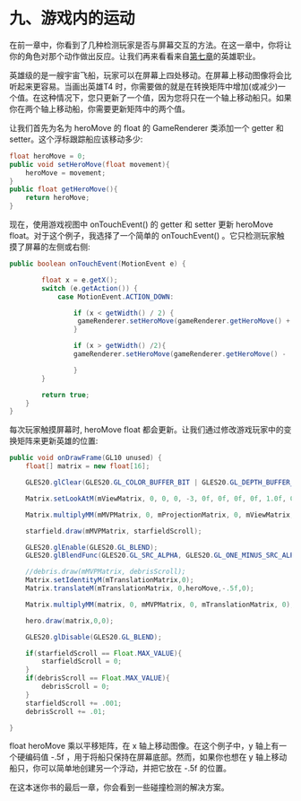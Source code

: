 # 九、游戏内的运动

在前一章中，你看到了几种检测玩家是否与屏幕交互的方法。在这一章中，你将让你的角色对那个动作做出反应。让我们再来看看来自[第七章](07.html)的英雄职业。

英雄级的是一艘宇宙飞船，玩家可以在屏幕上四处移动。在屏幕上移动图像将会比听起来更容易。当画出英雄T4 时，你需要做的就是在转换矩阵中增加(或减少)一个值。在这种情况下，您只更新了一个值，因为您将只在一个轴上移动船只。如果你在两个轴上移动船，你需要更新矩阵中的两个值。

让我们首先为名为 heroMove 的 float 的 GameRenderer 类添加一个 getter 和 setter。这个浮标跟踪船应该移动多少:

```java
float heroMove = 0;
public void setHeroMove(float movement){
    heroMove = movement;
}
public float getHeroMove(){
    return heroMove;
}
```

现在，使用游戏视图中 onTouchEvent() 的 getter 和 setter 更新 heroMove float。对于这个例子，我选择了一个简单的 onTouchEvent() 。它只检测玩家触摸了屏幕的左侧或右侧:

```java
public boolean onTouchEvent(MotionEvent e) {

        float x = e.getX();
        switch (e.getAction()) {
            case MotionEvent.ACTION_DOWN:

                if (x < getWidth() / 2) {
                 gameRenderer.setHeroMove(gameRenderer.getHeroMove() + .1f);
                }

                if (x > getWidth() /2){
                gameRenderer.setHeroMove(gameRenderer.getHeroMove() - .1f);

                }
        }

        return true;
    }
}
```

每次玩家触摸屏幕时, heroMove float 都会更新。让我们通过修改游戏玩家中的变换矩阵来更新英雄的位置:

```java
public void onDrawFrame(GL10 unused) {
    float[] matrix = new float[16];

    GLES20.glClear(GLES20.GL_COLOR_BUFFER_BIT | GLES20.GL_DEPTH_BUFFER_BIT);

    Matrix.setLookAtM(mViewMatrix, 0, 0, 0, -3, 0f, 0f, 0f, 0f, 1.0f, 0.0f);

    Matrix.multiplyMM(mMVPMatrix, 0, mProjectionMatrix, 0, mViewMatrix, 0);

    starfield.draw(mMVPMatrix, starfieldScroll);

    GLES20.glEnable(GLES20.GL_BLEND);
    GLES20.glBlendFunc(GLES20.GL_SRC_ALPHA, GLES20.GL_ONE_MINUS_SRC_ALPHA);

    //debris.draw(mMVPMatrix, debrisScroll);
    Matrix.setIdentityM(mTranslationMatrix,0);
    Matrix.translateM(mTranslationMatrix, 0,heroMove,-.5f,0);

    Matrix.multiplyMM(matrix, 0, mMVPMatrix, 0, mTranslationMatrix, 0);

    hero.draw(matrix,0,0);

    GLES20.glDisable(GLES20.GL_BLEND);

    if(starfieldScroll == Float.MAX_VALUE){
        starfieldScroll = 0;
    }
    if(debrisScroll == Float.MAX_VALUE){
        debrisScroll = 0;
    }
    starfieldScroll += .001;
    debrisScroll += .01;

}
```

float heroMove 乘以平移矩阵，在 x 轴上移动图像。在这个例子中，y 轴上有一个硬编码值 -.5f ，用于将船只保持在屏幕底部。然而，如果你也想在 y 轴上移动船只，你可以简单地创建另一个浮动，并把它放在 -.5f 的位置。

在这本迷你书的最后一章，你会看到一些碰撞检测的解决方案。